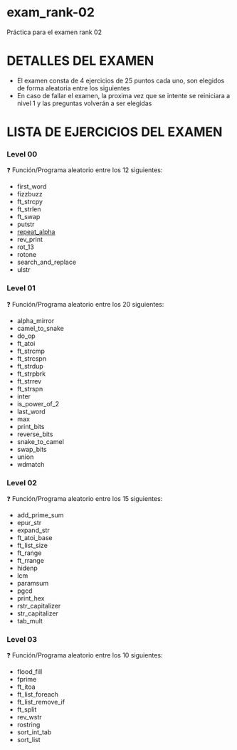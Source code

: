 # exam_rank-02
Práctica para el examen rank 02

# DETALLES DEL EXAMEN

- El examen consta de 4 ejercicios de 25 puntos cada uno, son elegidos de forma aleatoria entre los siguientes
- En caso de fallar el examen, la proxima vez que se intente se reiniciara a nivel 1 y las preguntas volverán a ser elegidas

# LISTA DE EJERCICIOS DEL EXAMEN
 
### Level 00
:question: Función/Programa aleatorio entre los 12 siguientes:

  - first_word
  - fizzbuzz
  - ft_strcpy
  - ft_strlen
  - ft_swap
  - putstr
  - <a href="https://github.com/ealgar-c/exam_rank-02/tree/main/level00/repeat_alpha"> repeat_alpha</a>
  - rev_print
  - rot_13
  - rotone
  - search_and_replace
  - ulstr

### Level 01
:question: Función/Programa aleatorio entre los 20 siguientes:

  - alpha_mirror
  - camel_to_snake
  - do_op
  - ft_atoi
  - ft_strcmp
  - ft_strcspn
  - ft_strdup
  - ft_strpbrk
  - ft_strrev
  - ft_strspn
  - inter
  - is_power_of_2
  - last_word
  - max
  - print_bits
  - reverse_bits
  - snake_to_camel
  - swap_bits
  - union
  - wdmatch 

### Level 02
:question: Función/Programa aleatorio entre los 15 siguientes:

  - add_prime_sum
  - epur_str
  - expand_str
  - ft_atoi_base
  - ft_list_size
  - ft_range
  - ft_rrange
  - hidenp
  - lcm
  - paramsum
  - pgcd
  - print_hex
  - rstr_capitalizer
  - str_capitalizer
  - tab_mult 

### Level 03
:question: Función/Programa aleatorio entre los 10 siguientes:

  - flood_fill
  - fprime
  - ft_itoa
  - ft_list_foreach
  - ft_list_remove_if
  - ft_split
  - rev_wstr
  - rostring
  - sort_int_tab
  - sort_list

